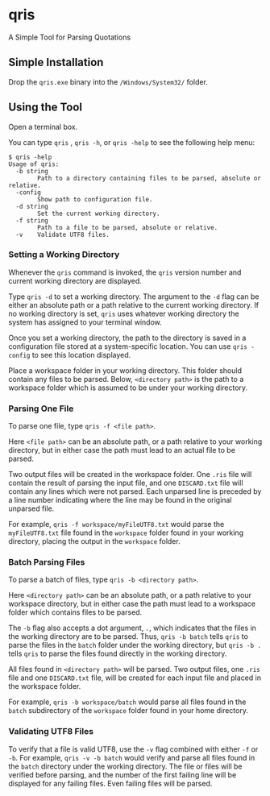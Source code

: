 # qris
A Simple Tool for Parsing Quotations

## Simple Installation
Drop the `qris.exe` binary into the `/Windows/System32/` folder.

## Using the Tool
Open a terminal box.

You can type `qris` , `qris -h`, or `qris -help` to see the following help menu:

```
$ qris -help
Usage of qris:
  -b string
        Path to a directory containing files to be parsed, absolute or relative.
  -config
        Show path to configuration file.
  -d string
        Set the current working directory.
  -f string
        Path to a file to be parsed, absolute or relative.
  -v    Validate UTF8 files.
```

### Setting a Working Directory
Whenever the `qris` command is invoked, the `qris` version number and current working directory are displayed.

Type `qris -d` to set a working directory. The argument to the `-d` flag can be either an absolute path or a path relative to the current working directory. If no working directory is set, `qris` uses whatever working directory the system has assigned to your terminal window.

Once you set a working directory, the path to the directory is saved in a configuration file stored at a system-specific location. You can use `qris -config` to see this location displayed.

Place a workspace folder in your working directory. This folder should contain any files to be parsed. Below, `<directory path>` is the path to a workspace folder which is assumed to be under your working directory.

### Parsing One File
To parse one file, type `qris -f <file path>`.

Here `<file path>` can be an absolute path, or a path relative to your working directory, but in either case the path must lead to an actual file to be parsed.

Two output files will be created in the workspace folder. One `.ris` file will contain the result of parsing the input file, and one `DISCARD.txt` file will contain any lines which were not parsed. Each unparsed line is preceded by a line number indicating where the line may be found in the original unparsed file.

For example, `qris -f workspace/myFileUTF8.txt` would parse the `myFileUTF8.txt` file found in the `workspace` folder found in your working directory, placing the output in the `workspace` folder.

### Batch Parsing Files
To parse a batch of files, type `qris -b <directory path>`.

Here `<directory path>` can be an absolute path, or a path relative to your workspace directory, but in either case the path must lead to a workspace folder which contains files to be parsed.

The `-b` flag also accepts a dot argument, `.`, which indicates that the files in the working directory are to be parsed. Thus, `qris -b batch` tells `qris` to parse the files in the `batch` folder under the working directory, but `qris -b .` tells `qris` to parse the files found directly in the working directory.

All files found in `<directory path>` will be parsed. Two output files, one `.ris` file and one `DISCARD.txt` file, will be created for each input file and placed in the workspace folder.

For example, `qris -b workspace/batch` would parse all files found in the `batch` subdirectory of the `workspace` folder found in your home directory.

### Validating UTF8 Files
To verify that a file is valid UTF8, use the `-v` flag combined with either `-f` or `-b`. For example, `qris -v -b batch` would verify and parse all files found in the `batch` directory under the working directory. The file or files will be verified before parsing, and the number of the first failing line will be displayed for any failing files. Even failing files will be parsed.
